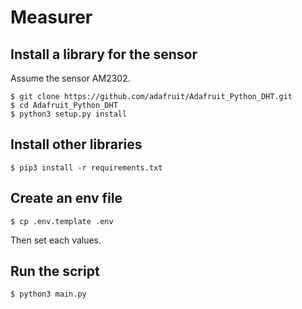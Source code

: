 # Measurer

## Install a library for the sensor

Assume the sensor AM2302.  

```
$ git clone https://github.com/adafruit/Adafruit_Python_DHT.git
$ cd Adafruit_Python_DHT 
$ python3 setup.py install
```

## Install other libraries

```
$ pip3 install -r requirements.txt
```

## Create an env file

```
$ cp .env.template .env
```
Then set each values.

## Run the script

```
$ python3 main.py
```